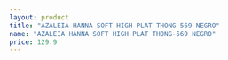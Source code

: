```yaml
---
layout: product
title: "AZALEIA HANNA SOFT HIGH PLAT THONG-569 NEGRO"
name: "AZALEIA HANNA SOFT HIGH PLAT THONG-569 NEGRO"
price: 129.9
---
```

